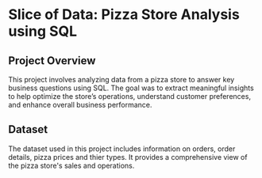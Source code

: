 # Slice of Data: Pizza Store Analysis using SQL

## Project Overview
This project involves analyzing data from a pizza store to answer key business questions using SQL. The goal was to extract meaningful insights to help optimize the store’s operations, understand customer preferences, and enhance overall business performance.

## Dataset
The dataset used in this project includes information on orders, order details, pizza prices and thier types. It provides a comprehensive view of the pizza store's sales and operations.
